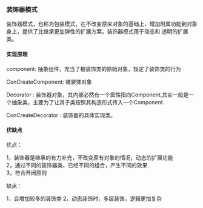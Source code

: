 ###  装饰器模式

  装饰器模式，也称为包装模式，在不改变原来对象的基础上，增加附属功能到对象身上，提供了比继承更加弹性的扩展方案，装饰器模式用于动态和
  透明的扩展类。
  
#### 实现原理

 component: 抽象组件，充当了被装饰类的原始对象，规定了装饰类的行为
 
 ConCreateComponent: 被装饰对象
 
 Decorator : 装饰器对象，其内部必然有一个属性指向Component,其实一般是一个抽象类，主要为了让其子类按照其构造形式传入一个Component.
 
 ConCreateDecorator : 装饰器的具体实现类。
 
 
 #### 优缺点
 
优点：

1，装饰器是继承的有力补充，不改变原有对象的情况，动态的扩展功能  
2，通过不同的装饰器类，已经不同的组合，产生不同的效果  
3，符合开闭原则

缺点：

1，会增加较多的装饰类
2，动态装饰时，多层装饰，逻辑更加复杂
  
 
 


  
  
  

